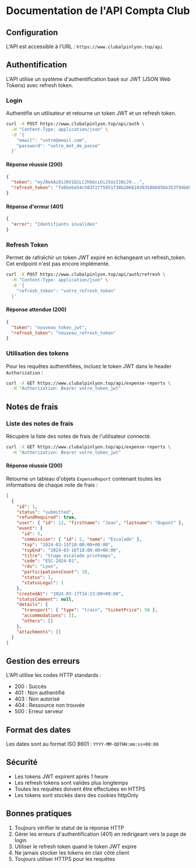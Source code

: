 # Documentation de l'API Compta Club

## Configuration

L'API est accessible à l'URL : `https://www.clubalpinlyon.top/api`

## Authentification

L'API utilise un système d'authentification basé sur JWT (JSON Web Tokens) avec refresh token.

### Login

Authentifie un utilisateur et retourne un token JWT et un refresh token.

```bash
curl -X POST https://www.clubalpinlyon.top/api/auth \
  -H "Content-Type: application/json" \
  -d '{
    "email": "votre@email.com",
    "password": "votre_mot_de_passe"
  }'
```

#### Réponse réussie (200)

```json
{
  "token": "eyJ0eXAiOiJKV1QiLCJhbGciOiJSUzI1NiJ9...",
  "refresh_token": "fe6bebe54c503f2775951f38b20661030358b685bb353f94b697aaa7d929fcd822da76fc2278c21b758c60c08a0782ff59a28b0666c252192e7661781fca52e7"
}
```

#### Réponse d'erreur (401)

```json
{
  "error": "Identifiants invalides"
}
```

### Refresh Token

Permet de rafraîchir un token JWT expiré en échangeant un refresh_token. Cet endpoint n'est pas encore implémenté.

```bash
curl -X POST https://www.clubalpinlyon.top/api/auth/refresh \
  -H "Content-Type: application/json" \
  -d '{
    "refresh_token": "votre_refresh_token"
  }'
```

#### Réponse attendue (200)

```json
{
  "token": "nouveau_token_jwt",
  "refresh_token": "nouveau_refresh_token"
}
```

### Utilisation des tokens

Pour les requêtes authentifiées, incluez le token JWT dans le header `Authorization` :

```bash
curl -X GET https://www.clubalpinlyon.top/api/expense-reports \
  -H "Authorization: Bearer votre_token_jwt"
```

## Notes de frais

### Liste des notes de frais

Récupère la liste des notes de frais de l'utilisateur connecté.

```bash
curl -X GET https://www.clubalpinlyon.top/api/expense-reports \
  -H "Authorization: Bearer votre_token_jwt"
```

#### Réponse réussie (200)

Retourne un tableau d'objets `ExpenseReport` contenant toutes les informations de chaque note de frais :

```json
[
  {
    "id": 1,
    "status": "submitted",
    "refundRequired": true,
    "user": { "id": 12, "firstname": "Jean", "lastname": "Dupont" },
    "event": {
      "id": 5,
      "commission": { "id": 2, "name": "Escalade" },
      "tsp": "2024-03-15T10:00:00+00:00",
      "tspEnd": "2024-03-16T18:00:00+00:00",
      "titre": "Stage escalade printemps",
      "code": "ESC-2024-01",
      "rdv": "Lyon",
      "participationsCount": 10,
      "status": 1,
      "statusLegal": 1
    },
    "createdAt": "2024-03-17T14:23:00+00:00",
    "statusComment": null,
    "details": {
      "transport": { "type": "train", "ticketPrice": 50 },
      "accommodations": [],
      "others": []
    },
    "attachments": []
  }
]
```

## Gestion des erreurs

L'API utilise les codes HTTP standards :

- 200 : Succès
- 401 : Non authentifié
- 403 : Non autorisé
- 404 : Ressource non trouvée
- 500 : Erreur serveur

## Format des dates

Les dates sont au format ISO 8601 : `YYYY-MM-DDTHH:mm:ss+00:00`

## Sécurité

- Les tokens JWT expirent après 1 heure
- Les refresh tokens sont valides plus longtemps
- Toutes les requêtes doivent être effectuées en HTTPS
- Les tokens sont stockés dans des cookies httpOnly

## Bonnes pratiques

1. Toujours vérifier le statut de la réponse HTTP
2. Gérer les erreurs d'authentification (401) en redirigeant vers la page de login
3. Utiliser le refresh token quand le token JWT expire
4. Ne jamais stocker les tokens en clair côté client
5. Toujours utiliser HTTPS pour les requêtes 
